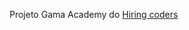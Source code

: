Projeto Gama Academy do <a href="https://gushigustavo.github.io/projetoparallax2/">Hiring coders</a>
 
